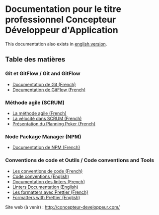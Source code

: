 # Documentation pour le titre professionnel Concepteur Développeur d'Application

This documentation also exists in [english version](README.en.md).

## Table des matières

### Git et GitFlow / Git and GitFlow

- [Documentation de Git (French)](1-basics/01-git/fr/article.md)
- [Documentation de GitFlow (French)](1-basics/02-gitflow/fr/article.md)

### Méthode agile (SCRUM)

- [La méthode agile (French)](1-basics/03-methodology/01-agile-method/fr/article.md)
- [La vélocité dans SCRUM (French)](1-basics/03-methodology/02-velocity/fr/article.md)
- [Présentation du Planning Poker (French)](1-basics/03-methodology/03-planning-poker/fr/article.md)

### Node Package Manager (NPM)

- [Documentation de NPM (French)](1-basics/04-npm/fr/article.md)

### Conventions de code et Outils / Code conventions and Tools

- [Les conventions de code (French)](./2-code-style/01-code-conventions/fr/article.md)
- [Code conventions (English)](./2-code-style/01-code-conventions/en/article.md)
- [Documentation des linters (French)](2-code-style/02-linter/fr/article.md)
- [Linters Documentation (English)](2-code-style/02-linter/en/article.md)
- [Les formatters avec Prettier (French)](2-code-style/03-prettier/fr/article.md)
- [Formatters with Prettier (English)](2-code-style/03-prettier/en/article.md)

Site web (à venir) : http://concepteur-developpeur.com/